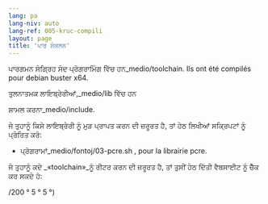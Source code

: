 ```yaml
---
lang: pa
lang-niv: auto
lang-ref: 005-kruc-compili
layout: page
title: 'ਪਾਰ ਸੰਕਲਨ'
---
```



ਪਾਰਗਮਨ ਸੰਗ੍ਰਿਹ ਸੰਦ ਪ੍ਰੋਗਰਾਮਿੰਗ ਵਿੱਚ ਹਨ_medio/toolchain.
Ils ont été compilés pour debian buster x64.



ਤੁਲਨਾਤਮਕ ਲਾਇਬ੍ਰੇਰੀਆਂ,_medio/lib
ਵਿੱਚ ਹਨ


ਸ਼ਾਮਲ ਕਰਨਾ_medio/include.



ਜੇ ਤੁਹਾਨੂੰ ਕਿਸੇ ਲਾਇਬ੍ਰੇਰੀ ਨੂੰ ਮੁੜ ਪ੍ਰਾਪਤ ਕਰਨ ਦੀ ਜ਼ਰੂਰਤ ਹੈ, ਤਾਂ ਹੇਠ ਲਿਖੀਆਂ ਸਕ੍ਰਿਪਟਾਂ ਨੂੰ ਪ੍ਰੇਰਿਤ ਕਰੋ:
* ਪ੍ਰੋਗਰਾਮਾਂ_medio/fontoj/03-pcre.sh , pour la librairie pcre.




ਜੇ ਤੁਹਾਨੂੰ ਕਦੇ _«toolchain»_ਨੂੰ ਰੀਟਰ ਕਰਨ ਦੀ ਜ਼ਰੂਰਤ ਹੈ, ਤਾਂ ਤੁਸੀਂ ਹੇਠ ਦਿੱਤੀ ਵੈਬਸਾਈਟ ਨੂੰ ਚੈੱਕ ਕਰ ਸਕਦੇ ਹੋ:


/200 ° 5 ° 5 °)


